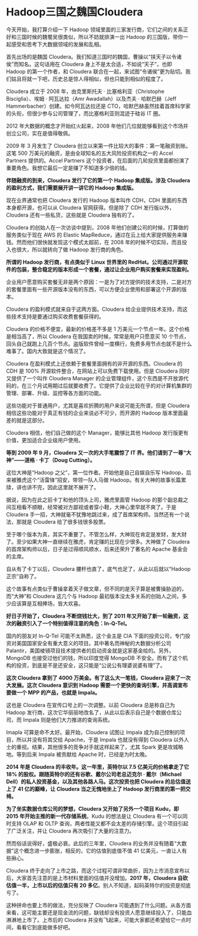 

# Hadoop三国之魏国Cloudera

今天开始，我打算介绍一下 Hadoop 领域里面的三家发行商，它们之间的关系正好和三国时候的魏蜀吴很类似，所以不妨就排演一出 Hadoop 的三国版，带你一起感受和思考下大数据领域的发展和乱相。

首先出场的是魏国 Cloudera。我们知道三国时的魏国，曹操以“挟天子以令诸侯”而知名。这句话用在 Cloudera 身上不是太合适，不如说“天子”，也即 Hadoop 的第一个作者，和 Cloudera 联合在一起，来试图“令诸侯”更为贴切。我们姑且将就一下吧，历史总是惊人得相似，但也只能到相似的程度了。

Cloudera 成立于 2008 年，由克里斯托夫 · 比塞格利亚（Christophe Bisciglia）、埃姆 · 阿瓦达拉（Amr Awadallah）以及杰夫 · 哈默巴赫（Jeff Hammerbacher）创建。如今阿瓦达拉还是 CTO，哈默巴赫虽然挂着首席科学家的头衔，但很少参与公司管理了，而比塞格利亚则混迹于硅谷 IT 圈。

2012 年大数据的概念才开始红火起来，2008 年他们几位就能够看到这个市场并创立公司，实在是值得敬佩。

2009 年 3 月发生了 Cloudera 创立以来第一件比较大的事件：第一笔融资到账。这笔 500 万美元的融资，是由全球知名的五大风险投资机构之一的 Accel Partners 提供的。Accel Partners 这个投资者，在后面的几轮投资里面都扮演了重要角色。我想它最后一定是赚了不知道多少倍的钱。

**伴随融资的到来，Cloudera 发行了它的第一个 Hadoop 集成版。涉及 Cloudera 的盈利方式，我们需要展开讲一讲它的 Hadoop 集成版。**

现在业界通常也把 Cloudera 发行的 Hadoop 版本叫作 CDH，CDH 里面的东西本身都开源，也可以从 Cloudera 官网获得。但是除了 CDH 发行版以外，Cloudera 还有一些私货，这些就是 Cloudera 独有的了。

Cloudera 的创始人在一次访谈中提到，2008 年他们创建公司的时候，打算做的服务类似于现在 AWS 的 Elastic MapReduce，通过在云上给大家提供服务来赚钱。然而他们很快就发现这个模式太超前，在 2008 年的时候不切实际，而且投入也很大，所以就转向了做 Hadoop 发行商的角色。

**所谓的 Hadoop 发行商，有点类似于 Linux 世界里的 RedHat。公司通过开源软件的包装，整合稳定的版本形成一个套餐，通过让企业用户购买套餐来实现盈利。**

企业用户愿意购买套餐无非是两个原因：一是为了对方提供的技术支持，二是对方的套餐里面有一些开源版本没有的东西，可以方便企业使用和部署这个开源的版本。

Cloudera 的盈利模式就来自于这两方面。Cloudera 给企业提供技术支持，而这些技术支持是要通过购买收费套餐获得的。

Cloudera 的价格不便宜，最新的价格差不多是 1 万美元一个节点一年。这个价格是相当高了，所以 Cloudera 在我国卖的时候，常常是用户只愿意买 10 个节点，回头自己就跑上几百个节点。盗版软件曾经一度横行，免费多用节点也就不是什么难事了。国内大致就是这个情况了。

Cloudera 在盈利模式上还依赖于套餐里面拥有的非开源的东西。Cloudera 的 CDH 是 100% 开源软件整合，在网站上可以免费下载使用。但是 Cloudera 同时又提供了一个叫作 Cloudera Manager 的企业管理组件，这个东西是不开放源代码的，在三个月试用期过后就要收费了。它提供了企业比较在乎的对计算机集群的管理、部署、升级、监控等各方面的功能。

这些功能对于普通用户，尤其是喜欢折腾的用户来说可能无所谓，但是 Cloudera 相信这些功能对于真正有钱的企业来说必不可少，而开源的 Hadoop 版本里面最差的就是这部分。

Cloudera 相信，他们自己做的这个 Manager，能够比其他 Hadoop 发行版更有价值，更加适合企业级用户使用。

**等到 2009 年 9 月，Cloudera 又一次的大手笔震惊了 IT 界。他们请到了一尊“大神”——道格 · 卡丁（Doug Cutting）。**

这位大神是“Hadoop 之父”，第一位作者。开始他是自己自娱自乐写 Hadoop，后来被雅虎这个“活雷锋”招安，带领一队人马做 Hadoop。有关大神的故事长篇累牍，讲也讲不完，因此这里就不展开了。

据说，因为在此之前卡丁和他的顶头上司，雅虎里面管 Hadoop 的那个副总裁之间互相看不顺眼，经常被对方鄙视或者穿小鞋，大神心里早就不爽了。于是 Cloudera 手一招，大神就毫不犹豫地跳过来，成了首席架构师。当然还有一个说法，那就是 Cloudera 给了很多钱很多股票。

至于哪个版本为真，其实不重要了。不管怎么样，大神现在肯定是发财，发大财了。至少如果大神一直继续在雅虎，肯定赚的比现在少很多。大神做了 Cloudera 的首席架构师以后，日子是过得顺风顺水，后来还荣升了著名的 Apache 基金会的主席。

自从有了卡丁以后，Cloudera 腰杆也直了，底气也足了，从此以后就以“Hadoop 正宗”自称了。

这个故事有点类似于曹操拿着天子做文章，但不同的是天子算是被曹操胁迫的，而“大神”和 Cloudera 这几个与 Hadoop 最初版本没太多关系的创始人之间，多少应该算是互相捧场，皆大欢喜。

**好日子开始了，Cloudera 不断烧钱壮大，到了 2011 年又开始了新一轮融资，这次的融资引入了一个特别值得注意的角色：In-Q-Tel。**

国内的朋友对 In-Q-Tel 可能不太熟悉，这个金主是 CIA 下面的投资公司，专门投资对美国国家安全有重大意义的项目。其中著名而神秘的大数据分析公司 Palantir，美国棱镜项目技术提供者的启动资金就是这家基金给的。另外，MongoDB 也接受过他们的钱，所以印度觉得 MongoDB 不安全。而有了这个机构的投资，到底是不是还安全，这只能是“公说公有理婆说婆有理”了。

**这次 Cloudera 拿到了 4000 万美金。有了这么大一笔钱，Cloudera 迎来了一次大发展。这次 Cloudera 意识到 Hadoop 需要一个更快的查询引擎，并高调宣布要做一个 MPP 的产品，也就是 Impala。**

这也是 Cloudera 在宣传口号上的一次调整。以前 Cloudera 总是称自己为 Hadoop 发行商，这次它华丽丽地改名了，从此以后表示自己是个数据仓库公司，而 Impala 则是他们大力推进的查询系统。

Imapla 可算是命不太好。最开始，Cloudera 试图让 Impala 成为自己控制的项目，所以并没有将其交给 Apache，于是 Impala 也就没有得到 Cloudera 以外人士的重视。结果，其他很多的竞争对手就这样起来了，尤其 Spark 更是攻城略地。等到后来 Impala 被贡献给 Apache 时，已经是为时太晚。

**2014 年是 Cloudera 的丰收年。这一年里，英特尔以 7.5 亿美元的价格拿走了它 18% 的股权。跟随英特尔的还有谷歌、戴尔公司老总迈克尔 · 戴尔（Michael Dell）的私人投资基金，以及其他各路人马。这次投资也把 Cloudera 的总估值送上了 41 亿的巅峰，让 Cloudera 当之无愧地坐上了 Hadoop 发行商里的第一把交椅。**

**为了坐实数据仓库公司的梦想，Cloudera 又开始了另外一个项目 Kudu，即 2015 年开始主推的新一代存储系统**。Kudu 的想法是让 Cloudera 有一个可以同时支持 OLAP 和 OLTP 查询，两者性能又都不会太差的存储引擎。这个项目引起了广泛关注，并让 Cloudera 再次吸引了大量的注意力。

然而俗话说得好，盛极必衰。此后的三年里，Cloudera 的业务并没有随着“大数据”这个概念进一步膨胀，相反的，它的估值到底值不值 41 亿美元，一直让人有些揪心。

Cloudera 终于走向了上市之路，而这个过程可谓非常曲折，因为上市消息宣布以后，大家首先注意的是上市材料里面的估值并没增加。**2017 年，Cloudera 自砍估值一半，上市以后的估值只有 20 多亿**。别人不知道，起码英特尔的投资是彻底亏了。

这种拼命也要上市的做法，充分反映了 Cloudera 可能遇到了什么问题。从各方面来看，这可能主要还是现金流的问题，缺钱却没有投资人愿意继续投入了，只能血淋淋地上市了。上市后的 Cloudera 并没有飞起来，可能大家都还希望给它一点时间，看看它到底能做多好吧。













































